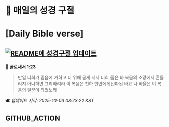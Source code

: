 # 🙏 매일의 성경 구절
# [Daily Bible verse]
## [![README에 성경구절 업데이트](https://github.com/DONGSUKA/first_test/actions/workflows/update-readme-bible.yml/badge.svg)](https://github.com/DONGSUKA/first_test/actions/workflows/update-readme-bible.yml)
<!-- START_BIBLE_VERSE -->
📖 **골로새서 1:23**
> 만일 너희가 믿음에 거하고 터 위에 굳게 서서 너희 들은 바 복음의 소망에서 흔들리지 아니하면 그리하리라 이 복음은 천하 만민에게전파된 바요 나 바울은 이 복음의 일꾼이 되었노라

🕊️ _업데이트 시각: 2025-10-03 08:23:22 KST_
  <!-- END_BIBLE_VERSE -->
## GITHUB_ACTION
